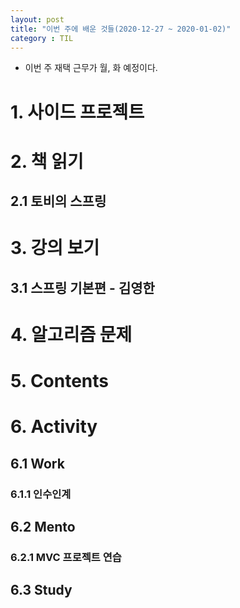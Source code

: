 ```yaml
---
layout: post
title: "이번 주에 배운 것들(2020-12-27 ~ 2020-01-02)"
category : TIL
---
```


- 이번 주 재택 근무가 월, 화 예정이다.



# 1. 사이드 프로젝트





# 2. 책 읽기

## 2.1 토비의 스프링





# 3. 강의 보기

## 3.1 스프링 기본편 - 김영한 



# 4. 알고리즘 문제






# 5. Contents



# 6. Activity

## 6.1 Work

### 6.1.1 인수인계





## 6.2 Mento

### 6.2.1 MVC 프로젝트 연습



## 6.3 Study

